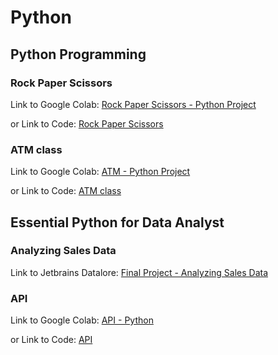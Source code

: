 # Python

## Python Programming

### Rock Paper Scissors

Link to Google Colab: [Rock Paper Scissors - Python Project](https://colab.research.google.com/drive/1Z6h1shNY0pRlx-PKkXVMR_djcUSlt_q6?usp=sharing)

or Link to Code: [Rock Paper Scissors](rock_paper_scissors.ipynb)

### ATM class

Link to Google Colab: [ATM - Python Project](https://colab.research.google.com/drive/1b7pse9PSqPhsNcllkZqZfMUmQUwV7hvC?usp=sharing)

or Link to Code: [ATM class](atm_class.ipynb)

## Essential Python for Data Analyst

### Analyzing Sales Data

Link to Jetbrains Datalore: [Final Project - Analyzing Sales Data](https://datalore.jetbrains.com/notebook/XSgO9uj6LReVziPJ0fNTsV/YQrdWFO6Trn9Bu1Hp0ALyV/)

### API

Link to Google Colab: [API - Python](https://colab.research.google.com/drive/1pMa_yoqvmLmjNHssCTqrMtuO99nzkWez?usp=sharing)

or Link to Code: [API](api.ipynb)

